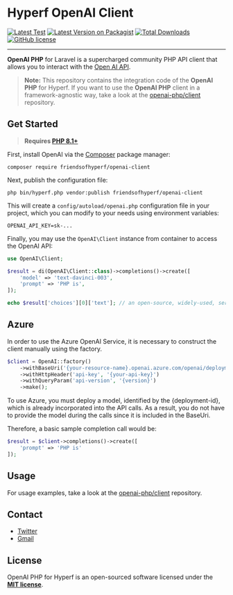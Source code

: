 # Hyperf OpenAI Client

[![Latest Test](https://github.com/friendsofhyperf/openai-client/workflows/tests/badge.svg)](https://github.com/friendsofhyperf/openai-client/actions)
[![Latest Version on Packagist](https://img.shields.io/packagist/v/friendsofhyperf/openai-client.svg?style=flat-square)](https://packagist.org/packages/friendsofhyperf/openai-client)
[![Total Downloads](https://img.shields.io/packagist/dt/friendsofhyperf/openai-client.svg?style=flat-square)](https://packagist.org/packages/friendsofhyperf/openai-client)
[![GitHub license](https://img.shields.io/github/license/friendsofhyperf/openai-client)](https://github.com/friendsofhyperf/openai-client)

------
**OpenAI PHP** for Laravel is a supercharged community PHP API client that allows you to interact with the [Open AI API](https://beta.openai.com/docs/api-reference/introduction).

> **Note:** This repository contains the integration code of the **OpenAI PHP** for Hyperf. If you want to use the **OpenAI PHP** client in a framework-agnostic way, take a look at the [openai-php/client](https://github.com/openai-php/client) repository.

## Get Started

> **Requires [PHP 8.1+](https://php.net/releases/)**

First, install OpenAI via the [Composer](https://getcomposer.org/) package manager:

```shell
composer require friendsofhyperf/openai-client
```

Next, publish the configuration file:

```shell
php bin/hyperf.php vendor:publish friendsofhyperf/openai-client
```

This will create a `config/autoload/openai.php` configuration file in your project, which you can modify to your needs
using environment variables:

```env
OPENAI_API_KEY=sk-...
```

Finally, you may use the `OpenAI\Client` instance from container to access the OpenAI API:

```php
use OpenAI\Client;

$result = di(OpenAI\Client::class)->completions()->create([
    'model' => 'text-davinci-003',
    'prompt' => 'PHP is',
]);

echo $result['choices'][0]['text']; // an open-source, widely-used, server-side scripting language.
```

## Azure

In order to use the Azure OpenAI Service, it is necessary to construct the client manually using the factory.

```php
$client = OpenAI::factory()
    ->withBaseUri('{your-resource-name}.openai.azure.com/openai/deployments/{deployment-id}')
    ->withHttpHeader('api-key', '{your-api-key}')
    ->withQueryParam('api-version', '{version}')
    ->make();
```

To use Azure, you must deploy a model, identified by the {deployment-id}, which is already incorporated into the API calls. As a result, you do not have to provide the model during the calls since it is included in the BaseUri.

Therefore, a basic sample completion call would be:

```php
$result = $client->completions()->create([
    'prompt' => 'PHP is'
]);
```

## Usage

For usage examples, take a look at the [openai-php/client](https://github.com/openai-php/client) repository.

## Contact

- [Twitter](https://twitter.com/huangdijia)
- [Gmail](mailto:huangdijia@gmail.com)

## License

OpenAI PHP for Hyperf is an open-sourced software licensed under the **[MIT license](https://opensource.org/licenses/MIT)**.
